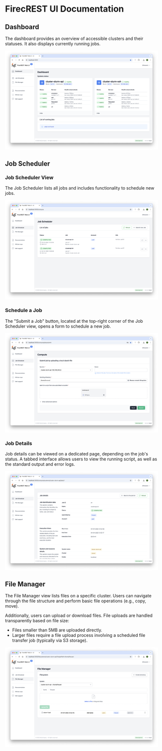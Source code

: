 # FirecREST UI Documentation

## Dashboard

The dashboard provides an overview of accessible clusters and their statuses. It also displays currently running jobs.

![Dashboard Overview](../screenshots/01_dashboard-health-checks.png)

## Job Scheduler

### Job Scheduler View

The Job Scheduler lists all jobs and includes functionality to schedule new jobs.

![Job Scheduler View](../screenshots/02_job-scheduler.png)

### Schedule a Job

The "Submit a Job" button, located at the top-right corner of the Job Scheduler view, opens a form to schedule a new job.

![Schedule a Job Form](../screenshots/02_job-scheduler-create.png)

### Job Details

Job details can be viewed on a dedicated page, depending on the job's status. A tabbed interface allows users to view the running script, as well as the standard output and error logs.

![Job Details Page](../screenshots/02_job-details.png)

## File Manager

The File Manager view lists files on a specific cluster. Users can navigate through the file structure and perform basic file operations (e.g., copy, move). 

Additionally, users can upload or download files. File uploads are handled transparently based on file size:
- Files smaller than 5MB are uploaded directly.
- Larger files require a file upload process involving a scheduled file transfer job (typically via S3 storage).

![File Manager View](../screenshots/03_file-manager.png)
